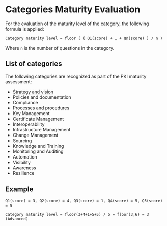 # Categories Maturity Evaluation

For the evaluation of the maturity level of the category, the following formula is applied:

```
Category maturity level = floor ( ( Q1(score) + … + Qn(score) ) / n )
```

Where `n` is the number of questions in the category.

## List of categories

The following categories are recognized as part of the PKI maturity assessment:
- [Strategy and vision](./strategy-and-vision/pkimm-category-strategy-and-vision.md)
- Policies and documentation
- Compliance
- Processes and procedures
- Key Management
- Certificate Management
- Interoperability
- Infrastructure Management
- Change Management
- Sourcing
- Knowledge and Training
- Monitoring and Auditing
- Automation
- Visibility
- Awareness
- Resilience

## Example

```
Q1(score) = 3, Q2(score) = 4, Q3(score) = 1, Q4(score) = 5, Q5(score) = 5

Category maturity level = floor(3+4+1+5+5) / 5 = floor(3,6) = 3 (Advanced)
```
